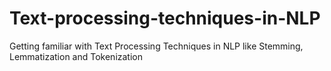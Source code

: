 # Text-processing-techniques-in-NLP
Getting familiar with Text Processing Techniques in NLP like Stemming, Lemmatization and Tokenization
